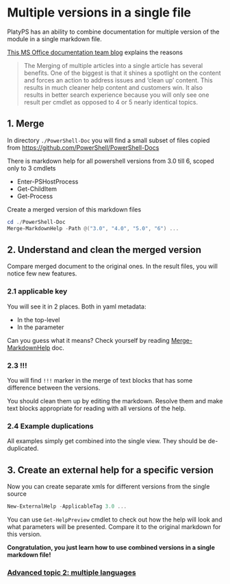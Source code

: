 # Multiple versions in a single file

PlatyPS has an ability to combine documentation for multiple version of the module
in a single markdown file.

[This MS Office documentation team blog](https://techcommunity.microsoft.com/t5/IT-Resources-Training-Blog/How-Microsoft-used-PlatyPS-to-evergreen-and-open-source-Office/ba-p/179949) explains the reasons

> The Merging of multiple articles into a single article has several benefits. One of the biggest is that it shines a spotlight on the content and forces an action to address issues and ‘clean up’ content. This results in much cleaner help content and customers win. It also results in better search experience because you will only see one result per cmdlet as opposed to 4 or 5 nearly identical topics.

## 1. Merge

In directory `./PowerShell-Doc` you will find a small subset of files copied from https://github.com/PowerShell/PowerShell-Docs

There is markdown help for all powershell versions from 3.0 till 6, scoped only to 3 cmdlets

- Enter-PSHostProcess
- Get-ChildItem
- Get-Process

Create a merged version of this markdown files

```powershell
cd ./PowerShell-Doc
Merge-MarkdownHelp -Path @("3.0", "4.0", "5.0", "6") ...
```

## 2. Understand and clean the merged version

Compare merged document to the original ones.
In the result files, you will notice few new features.

### 2.1 applicable key

You will see it in 2 places. Both in yaml metadata: 
- In the top-level
- In the parameter

Can you guess what it means?
Check yourself by reading [Merge-MarkdownHelp](https://github.com/PowerShell/platyPS/blob/master/docs/Merge-MarkdownHelp.md) doc.

### 2.3 !!!

You will find `!!!` marker in the merge of text blocks that has some difference between the versions.

You should clean them up by editing the markdown.
Resolve them and make text blocks appropriate for reading with all versions of the help.

### 2.4 Example duplications

All examples simply get combined into the single view.
They should be de-duplicated.

## 3. Create an external help for a specific version

Now you can create separate xmls for different versions from the single source

```powershell
New-ExternalHelp -ApplicableTag 3.0 ...
```

You can use `Get-HelpPreview` cmdlet to check out how the help will look and what parameters will be presented.
Compare it to the original markdown for this version.

**Congratulation, you just learn how to use combined versions in a single markdown file!**

### [Advanced topic 2: multiple languages](06-Localization.md)